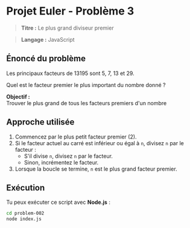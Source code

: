 # Projet Euler - Problème 3

> **Titre :**  Le plus grand diviseur premier 

> **Langage :** JavaScript  

## Énoncé du problème

Les principaux facteurs de 13195 sont 5, 7, 13 et 29.

Quel est le facteur premier le plus important du nombre donné ?

**Objectif :**  
Trouver le plus grand de tous les facteurs premiers d'un nombre <n>

## Approche utilisée

1. Commencez par le plus petit facteur premier (2).
2. Si le facteur actuel au carré est inférieur ou égal à `n`, divisez `n` par le facteur :
   - S'il divise `n`, divisez `n` par le facteur.
   - Sinon, incrémentez le facteur.
3. Lorsque la boucle se termine, `n` est le plus grand facteur premier.

## Exécution

Tu peux exécuter ce script avec **Node.js** :

```bash
cd problem-002
node index.js
```
